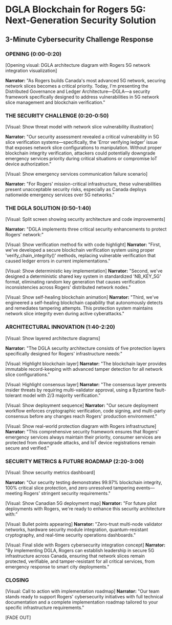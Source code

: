 # DGLA Blockchain for Rogers 5G: Next-Generation Security Solution
## 3-Minute Cybersecurity Challenge Response

### OPENING (0:00-0:20)
[Opening visual: DGLA architecture diagram with Rogers 5G network integration visualization]

**Narrator:** "As Rogers builds Canada's most advanced 5G network, securing network slices becomes a critical priority. Today, I'm presenting the Distributed Governance and Ledger Architecture—DGLA—a security framework specifically designed to address vulnerabilities in 5G network slice management and blockchain verification."

### THE SECURITY CHALLENGE (0:20-0:50)
[Visual: Show threat model with network slice vulnerability illustration]

**Narrator:** "Our security assessment revealed a critical vulnerability in 5G slice verification systems—specifically, the 'Error verifying ledger' issue that exposes network slice configurations to manipulation. Without proper blockchain integrity verification, attackers could potentially downgrade emergency services priority during critical situations or compromise IoT device authorization."

[Visual: Show emergency services communication failure scenario]

**Narrator:** "For Rogers' mission-critical infrastructure, these vulnerabilities present unacceptable security risks, especially as Canada deploys nationwide emergency services over 5G networks."

### THE DGLA SOLUTION (0:50-1:40)
[Visual: Split screen showing security architecture and code improvements]

**Narrator:** "DGLA implements three critical security enhancements to protect Rogers' network:"

[Visual: Show verification method fix with code highlight]
**Narrator:** "First, we've developed a secure blockchain verification system using proper 'verify_chain_integrity()' methods, replacing vulnerable verification that caused ledger errors in current implementations."

[Visual: Show deterministic key implementation]
**Narrator:** "Second, we've designed a deterministic shared key system in standardized 'NB_KEY_5G' format, eliminating random key generation that causes verification inconsistencies across Rogers' distributed network nodes."

[Visual: Show self-healing blockchain animation]
**Narrator:** "Third, we've engineered a self-healing blockchain capability that autonomously detects and remediates tampering attempts. This protection system maintains network slice integrity even during active cyberattacks."

### ARCHITECTURAL INNOVATION (1:40-2:20)
[Visual: Show layered architecture diagrams]

**Narrator:** "The DGLA security architecture consists of five protection layers specifically designed for Rogers' infrastructure needs:"

[Visual: Highlight blockchain layer]
**Narrator:** "The blockchain layer provides immutable record-keeping with advanced tamper detection for all network slice configurations."

[Visual: Highlight consensus layer]
**Narrator:** "The consensus layer prevents insider threats by requiring multi-validator approval, using a Byzantine fault-tolerant model with 2/3 majority verification."

[Visual: Show deployment sequence]
**Narrator:** "Our secure deployment workflow enforces cryptographic verification, code signing, and multi-party consensus before any changes reach Rogers' production environment."

[Visual: Show real-world protection diagram with Rogers infrastructure]
**Narrator:** "This comprehensive security framework ensures that Rogers' emergency services always maintain their priority, consumer services are protected from downgrade attacks, and IoT device registrations remain secure and verified."

### SECURITY METRICS & FUTURE ROADMAP (2:20-3:00)
[Visual: Show security metrics dashboard]

**Narrator:** "Our security testing demonstrates 99.97% blockchain integrity, 100% critical slice protection, and zero unresolved tampering events—meeting Rogers' stringent security requirements."

[Visual: Show Canadian 5G deployment map]
**Narrator:** "For future pilot deployments with Rogers, we're ready to enhance this security architecture with:"

[Visual: Bullet points appearing]
**Narrator:** "Zero-trust multi-node validator networks, hardware security module integration, quantum-resistant cryptography, and real-time security operations dashboards."

[Visual: Final slide with Rogers cybersecurity integration concept]
**Narrator:** "By implementing DGLA, Rogers can establish leadership in secure 5G infrastructure across Canada, ensuring that network slices remain protected, verifiable, and tamper-resistant for all critical services, from emergency response to smart city deployments."

### CLOSING
[Visual: Call to action with implementation roadmap]
**Narrator:** "Our team stands ready to support Rogers' cybersecurity initiatives with full technical documentation and a complete implementation roadmap tailored to your specific infrastructure requirements."

[FADE OUT]

